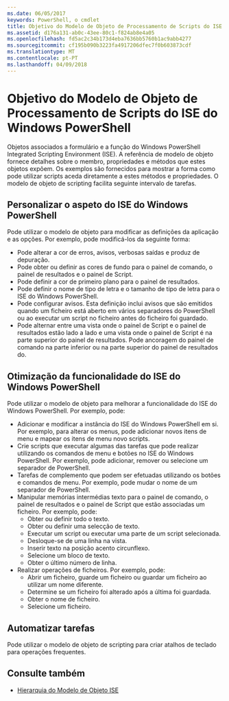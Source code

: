 ```yaml
---
ms.date: 06/05/2017
keywords: PowerShell, o cmdlet
title: Objetivo do Modelo de Objeto de Processamento de Scripts do ISE do Windows PowerShell
ms.assetid: d176a131-ab0c-43ee-80c1-f824ab8e4a05
ms.openlocfilehash: fd5ac2c34b173d4eba7636bb5760b1ac9abb4277
ms.sourcegitcommit: cf195b090b3223fa4917206dfec7f0b603873cdf
ms.translationtype: MT
ms.contentlocale: pt-PT
ms.lasthandoff: 04/09/2018
---
```

# <a name="purpose-of-the-windows-powershell-ise-scripting-object-model"></a>Objetivo do Modelo de Objeto de Processamento de Scripts do ISE do Windows PowerShell

Objetos associados a formulário e a função do Windows PowerShell Integrated Scripting Environment (ISE). A referência de modelo de objeto fornece detalhes sobre o membro, propriedades e métodos que estes objetos expõem. Os exemplos são fornecidos para mostrar a forma como pode utilizar scripts aceda diretamente a estes métodos e propriedades. O modelo de objeto de scripting facilita seguinte intervalo de tarefas.

## <a name="customizing-the-appearance-of-windows-powershell-ise"></a>Personalizar o aspeto do ISE do Windows PowerShell

Pode utilizar o modelo de objeto para modificar as definições da aplicação e as opções. Por exemplo, pode modificá-los da seguinte forma:

- Pode alterar a cor de erros, avisos, verbosas saídas e produz de depuração.
- Pode obter ou definir as cores de fundo para o painel de comando, o painel de resultados e o painel de Script.
- Pode definir a cor de primeiro plano para o painel de resultados.
- Pode definir o nome de tipo de letra e o tamanho de tipo de letra para o ISE do Windows PowerShell.
- Pode configurar avisos. Esta definição inclui avisos que são emitidos quando um ficheiro está aberto em vários separadores do PowerShell ou ao executar um script no ficheiro antes do ficheiro foi guardado.
- Pode alternar entre uma vista onde o painel de Script e o painel de resultados estão lado a lado e uma vista onde o painel de Script é na parte superior do painel de resultados. Pode ancoragem do painel de comando na parte inferior ou na parte superior do painel de resultados do.

## <a name="enhancing-the-functionality-of-windows-powershell-ise"></a>Otimização da funcionalidade do ISE do Windows PowerShell

Pode utilizar o modelo de objeto para melhorar a funcionalidade do ISE do Windows PowerShell. Por exemplo, pode:

- Adicionar e modificar a instância do ISE do Windows PowerShell em si. Por exemplo, para alterar os menus, pode adicionar novos itens de menu e mapear os itens de menu novo scripts.
- Crie scripts que executar algumas das tarefas que pode realizar utilizando os comandos de menu e botões no ISE do Windows PowerShell. Por exemplo, pode adicionar, remover ou selecione um separador de PowerShell.
- Tarefas de complemento que podem ser efetuadas utilizando os botões e comandos de menu. Por exemplo, pode mudar o nome de um separador de PowerShell.
- Manipular memórias intermédias texto para o painel de comando, o painel de resultados e o painel de Script que estão associadas um ficheiro. Por exemplo, pode:
  - Obter ou definir todo o texto.
  - Obter ou definir uma selecção de texto.
  - Executar um script ou executar uma parte de um script selecionada.
  - Desloque-se de uma linha na vista.
  - Inserir texto na posição acento circunflexo.
  - Selecione um bloco de texto.
  - Obter o último número de linha.
- Realizar operações de ficheiros. Por exemplo, pode:
  - Abrir um ficheiro, guarde um ficheiro ou guardar um ficheiro ao utilizar um nome diferente.
  - Determine se um ficheiro foi alterado após a última foi guardada.
  - Obter o nome de ficheiro.
  - Selecione um ficheiro.

## <a name="automating-tasks"></a>Automatizar tarefas

Pode utilizar o modelo de objeto de scripting para criar atalhos de teclado para operações frequentes.

## <a name="see-also"></a>Consulte também

- [Hierarquia do Modelo de Objeto ISE](The-ISE-Object-Model-Hierarchy.md)